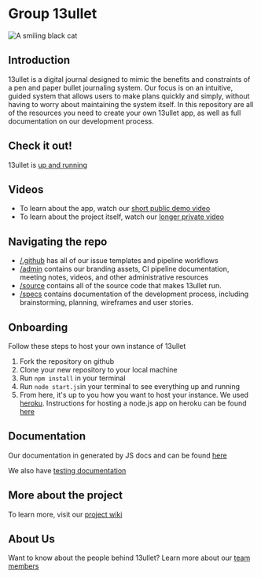 # Group 13ullet
![A smiling black cat](admin/branding/13bullet_logo.png) 
## Introduction
13ullet is a digital journal designed to mimic the benefits and constraints of a pen and paper bullet journaling system. Our focus is on an intuitive, guided system that allows users to make plans quickly and simply, without having to worry about maintaining the system itself. In this repository are all of the resources you need to create your own 13ullet app, as well as full documentation on our development process. 
## Check it out!
13ullet is [up and running](https://journalbullet.herokuapp.com/)
## Videos
- To learn about the app, watch our [short public demo video](https://youtu.be/0NcQkKlmB5g)
- To learn about the project itself, watch our [longer private video](https://youtu.be/06V63VCCyPQ)
## Navigating the repo
- [/.github](.github) has all of our issue templates and pipeline workflows 
- [/admin](admin) contains our branding assets, CI pipeline documentation, meeting notes, videos, and other administrative resources
- [/source](source) contains all of the source code that makes 13ullet run.
- [/specs](specs) contains documentation of the development process, including brainstorming, planning, wireframes and user stories.
## Onboarding
Follow these steps to host your own instance of 13ullet
1. Fork the repository on github
2. Clone your new repository to your local machine
3. Run `npm install` in your terminal
4. Run `node start.js`in your terminal to see everything up and running
5. From here, it's up to you how you want to host your instance. We used [heroku](https://www.heroku.com/). Instructions for hosting a node.js app on heroku can be found [here](https://devcenter.heroku.com/articles/deploying-nodejs)
## Documentation
Our documentation in generated by JS docs and can be found [here](https://cse110-sp21-group13.github.io/jsdocs-cse110-sp21-group13/)

We also have [testing documentation](specs/testing_docs)
## More about the project
To learn more, visit our [project wiki](https://github.com/cse110-sp21-group13/cse110-sp21-group13/wiki)
## About Us
Want to know about the people behind 13ullet? Learn more about our [team members](https://github.com/cse110-sp21-group13/cse110-sp21-group13/wiki/Team-Page)
